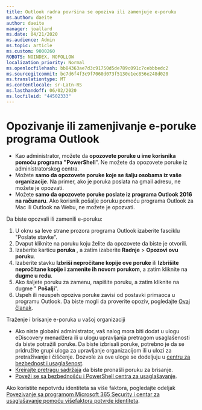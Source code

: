 ```yaml
---
title: Outlook radna površina se opoziva ili zamenjuje e-poruku
ms.author: daeite
author: daeite
manager: joallard
ms.date: 04/21/2020
ms.audience: Admin
ms.topic: article
ms.custom: 9000260
ROBOTS: NOINDEX, NOFOLLOW
localization_priority: Normal
ms.openlocfilehash: bb84363ae7d3c91750d5de789c091c7cebbbedc2
ms.sourcegitcommit: bc7d6f4f3c9f7060d073f5130e1ec856e248d020
ms.translationtype: MT
ms.contentlocale: sr-Latn-RS
ms.lasthandoff: 06/02/2020
ms.locfileid: "44502333"
---
```

# <a name="recall-or-replace-an-outlook-email-message"></a>Opozivanje ili zamenjivanje e-poruke programa Outlook

- Kao administrator, možete da **opozovete poruke u ime korisnika pomoću programa "PowerShell**". Ne možete da opozovete poruke iz administratorskog centra.
- Možete **samo da opozovete poruke koje se šalju osobama iz vaše organizacije**. Na primer, ako je poruka poslata na gmail adresu, ne možete je opozvati.
- Možete **samo da opozovete poruke poslate iz programa Outlook 2016 na računaru**. Ako korisnik pošalje poruku pomoću programa Outlook za Mac ili Outlook na Webu, ne možete je opozvati.

Da biste opozvali ili zamenili e-poruku:

1. U oknu sa leve strane prozora programa Outlook izaberite fasciklu "Poslate stavke".
1. Dvaput kliknite na poruku koju želite da opozovete da biste je otvorili.
1. Izaberite karticu **poruka** , a zatim izaberite **Radnje**  >  **Opozovi ovu poruku**.
1. Izaberite stavku **Izbriši nepročitane kopije ove poruke** ili **Izbrišite nepročitane kopije i zamenite ih novom porukom**, a zatim kliknite na **dugme u redu**.
1. Ako šaljete poruku za zamenu, napišite poruku, a zatim kliknite na dugme " **Pošalji**".
1. Uspeh ili neuspeh opoziva poruke zavisi od postavki primaoca u programu Outlook. Da biste mogli da proverite opoziv, pogledajte [Ovaj članak](https://support.office.com/article/35027f88-d655-4554-b4f8-6c0729a723a0).

Traženje i brisanje e-poruka u vašoj organizaciji

- Ako niste globalni administrator, vaš nalog mora biti dodat u ulogu eDiscovery menadžera ili u ulogu upravljanja pretragom usaglašenosti da biste potražili poruke. Da biste izbrisali poruke, potrebno je da se pridružite grupi uloga za upravljanje organizacijom ili u ulozi za pretraživanje i čišćenje. Dozvole za ove uloge se dodeljuju u [centru za bezbednost i usaglašenost](https://go.microsoft.com/fwlink/?linkid=2083731).
- [Kreirajte pretragu sadržaja](https://docs.microsoft.com/microsoft-365/compliance/content-search) da biste pronašli poruku za brisanje.
- [Poveži se sa bezbednošću i PowerShell centra za usaglašavanje](https://docs.microsoft.com/powershell/exchange/office-365-scc/connect-to-scc-powershell/connect-to-scc-powershell?view=exchange-ps).

Ako koristite nepotvrdu identiteta sa više faktora, pogledajte odeljak [Povezivanje sa programom Microsoft 365 Security i centar za usaglašavanje pomoću višefaktora potvrde identiteta](https://docs.microsoft.com/powershell/exchange/office-365-scc/connect-to-scc-powershell/mfa-connect-to-scc-powershell?view=exchange-ps).